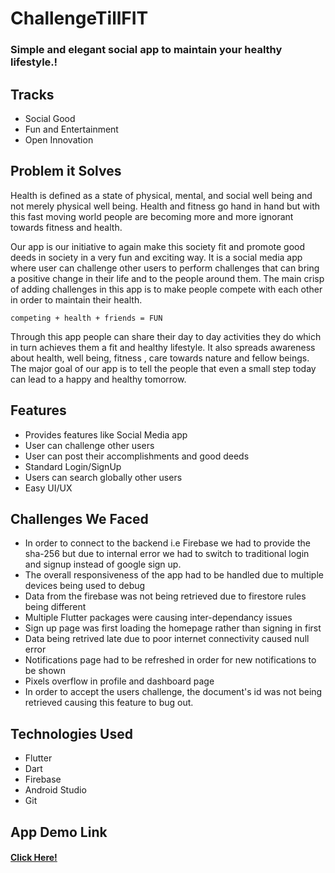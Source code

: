 # ChallengeTillFIT

### Simple and elegant social app to maintain your healthy lifestyle.!

## Tracks
  * Social Good
  * Fun and Entertainment
  * Open Innovation

## Problem it Solves
  Health is defined as a state of physical, mental, and social well being and not merely physical well being.
  Health and fitness go hand in hand but with this fast moving world people are becoming more and more ignorant towards fitness and health.

  Our app is our initiative to again make this society fit and promote good deeds in society in a very fun and exciting way.
  It is a social media app where user can challenge  other users to perform challenges that can bring a positive change in their life and to the people around them.
  The main crisp of adding challenges in this app is to make people compete with each other in order to maintain their health.
  
  ```
  competing + health + friends = FUN 
  ```
  
  Through this app people can share their day to day activities they do which in turn achieves them a fit and healthy lifestyle.
  It also spreads awareness about health, well being, fitness , care towards nature and fellow beings.
  The major goal of our app is to tell the people that even a small step today can lead to a happy and healthy tomorrow. 

## Features
  * Provides features like Social Media app
  * User can challenge other users 
  * User can post their accomplishments and good deeds
  * Standard Login/SignUp 
  * Users can search globally other users
  * Easy UI/UX
  
## Challenges We Faced

  *  In order to connect to the backend i.e Firebase we had to provide the sha-256 but due to internal error we had to switch to traditional login and signup instead of google sign up.
  *  The overall responsiveness of the app had to be handled due to multiple devices being used to debug
  *  Data from the firebase was not being retrieved due to firestore rules being different
  *  Multiple Flutter packages were causing inter-dependancy issues 
  *  Sign up page was first loading the homepage rather than signing in first
  *  Data being retrived late due to poor internet connectivity caused null error
  *  Notifications page had to be refreshed in order for new notifications to be shown
  *  Pixels overflow in profile and dashboard page
  *  In order to accept the users challenge, the document's id was not being retrieved causing this feature to bug out.


## Technologies Used
  * Flutter
  * Dart
  * Firebase
  * Android Studio
  * Git

## App Demo Link
####  [Click Here!](https://drive.google.com/file/d/1ocmutfSGEnEuONXqmM4BuM1DAKNDzl_n/view?usp=sharing)
